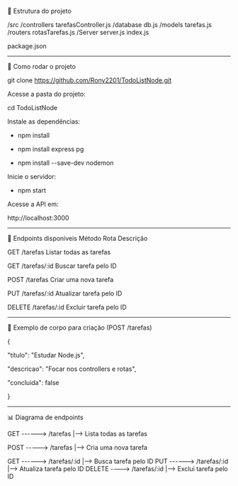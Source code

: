 📁 Estrutura do projeto

/src
  /controllers
  	tarefasController.js
  /database
  	db.js
  /models
  	tarefas.js
  /routers
    rotasTarefas.js
  /Server
  	server.js
  index.js
  
package.json

______________________________________________________________________________

🚀 Como rodar o projeto

git clone https://github.com/Rony2201/TodoListNode.git

Acesse a pasta do projeto:

cd TodoListNode

Instale as dependências:

-  npm install
  
-  npm install express pg
  
-  npm install --save-dev nodemon


Inicie o servidor:

-  npm start

Acesse a API em:

http://localhost:3000

______________________________________________________________________________

📖 Endpoints disponíveis
Método	Rota	Descrição

GET	/tarefas	Listar todas as tarefas

GET	/tarefas/:id	Buscar tarefa pelo ID

POST	/tarefas	Criar uma nova tarefa

PUT	/tarefas/:id	Atualizar tarefa pelo ID

DELETE	/tarefas/:id	Excluir tarefa pelo ID

______________________________________________________________________________

📝 Exemplo de corpo para criação (POST /tarefas)

{

  "titulo": "Estudar Node.js",
  
  "descricao": "Focar nos controllers e rotas",
  
  "concluida": false
  
}

______________________________________________________________________________


📊 Diagrama de endpoints

 GET ------> /tarefas    |--> Lista todas as tarefas


 POST -----> /tarefas    |--> Cria uma nova tarefa

 GET ------> /tarefas/:id      |--> Busca tarefa pelo ID
 PUT ------> /tarefas/:id      |--> Atualiza tarefa pelo ID
 DELETE ----> /tarefas/:id     |--> Exclui tarefa pelo ID







  


